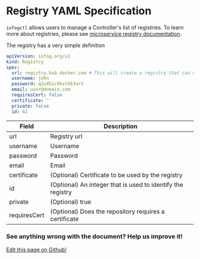 # Registry YAML Specification

`iofogctl` allows users to manage a Controller's list of registries. To learn more about registries, please see [microservice registry documentation](../microservices/microservice-registry-catalog.html#registries).

The registry has a very simple definition

```yaml
apiVersion: iofog.org/v2
kind: Registry
spec:
  url: registry.hub.docker.com # This will create a registry that can download your private docker hub images
  username: john
  password: q1u45ic9kst563art
  email: user@domain.com
  requiresCert: false
  certificate: ''
  private: false
  id: 42
```

| Field        | Description                                                                            |
| ------------ | ---------------------------------------------------------------------------------------|
| url          | Registry url                                                                           |
| username     | Username                                                                               |
| password     | Password                                                                               |
| email        | Email                                                                                  |
| certificate  | (Optional) Certificate to be used by the registry                                      |
| id           | (Optional) An integer that is used to identify the registry                            |
| private      | (Optional) true|false If true, authenticate with the registy via username and password |
| requiresCert | (Optional) Does the repository requires a certificate                                  |

<aside class="notifications contribute">
  <h3><img src="/images/icos/ico-github.svg" alt="">See anything wrong with the document? Help us improve it!</h3>
  <a href="https://github.com/eclipse-iofog/iofog.org/edit/develop/content/docs/2/reference-iofogctl/reference-registry.md"
    target="_blank">
    <p>Edit this page on Github!</p>
  </a>
</aside>
